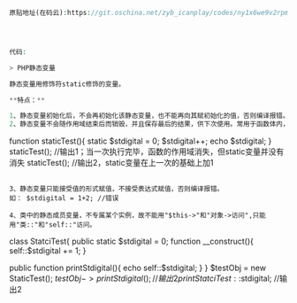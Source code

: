 ```php
原贴地址(在码云):https://git.oschina.net/zyb_icanplay/codes/ny1x6we9v2rpm0bad8g5l84




代码:

> PHP静态变量

静态变量用修饰符static修饰的变量。

**特点：**

1、静态变量初始化后，不会再初始化该静态变量，也不能再向其赋初始化的值，否则编译报错。
2、静态变量不会随作用域结束后而销毁，并且保存最后的结果，供下次使用。常用于函数体内，处理递归问题。如：


```
function staticTest(){
  static $stdigital = 0;
  $stdigital++;
  echo $stdigital;
}
staticTest(); //输出1；当一次执行完毕，函数的作用域消失，但static变量并没有消失
staticTest(); //输出2，static变量在上一次的基础上加1
```

3、静态变量只能接受值的形式赋值，不接受表达式赋值，否则编译报错。
如： $stdigital = 1+2; //错误

4、类中的静态成员变量，不专属某个实例，故不能用"$this->"和"对象->访问",只能用"类::"和"self::"访问。

```
class StatciTest{
  public static $stdigital = 0;
  function __construct(){
    self::$stdigital += 1; 
  }
  
  public function printStdigital(){
    echo self::$stdigital;
  }
}
$testObj = new StaticTest();
$testObj->printStdigital(); //输出2
print StatciTest::$stdigital; //输出2
```






```